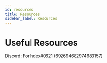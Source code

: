 ```yaml
---
id: resources
title: Resources
sidebar_label: Resources
---
```


# Useful Resources

Discord: ForIndex#0621 (692694682974683157)
